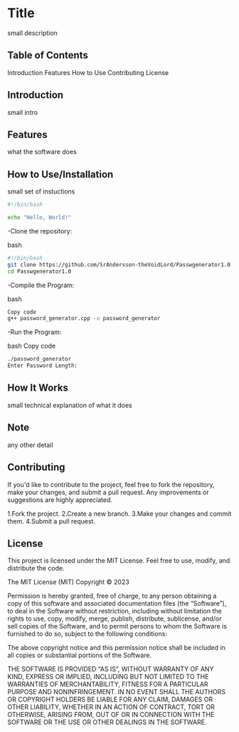 # Title

small description




## Table of Contents

Introduction
Features
How to Use
Contributing
License

## Introduction
small intro

## Features

what the software does

## How to Use/Installation

small set of instuctions

```bash
#!/bin/bash

echo "Hello, World!"
```

-Clone the repository:

bash
```bash
#!/bin/bash
git clone https://github.com/SrAndersson-theVoidLord/Passwgenerator1.0.git
cd Passwgenerator1.0

```
-Compile the Program:

bash
```bash
Copy code
g++ password_generator.cpp -o password_generator
```

-Run the Program:

bash
Copy code
```bash
./password_generator
Enter Password Length:
```


## How It Works
small technical explanation of what it does 

## Note
 any other detail

## Contributing

If you'd like to contribute to the project, feel free to fork the repository, make your changes, and submit a pull request. Any improvements or suggestions are highly appreciated.

1.Fork the project.
2.Create a new branch.
3.Make your changes and commit them.
4.Submit a pull request.

## License
This project is licensed under the MIT License. Feel free to use, modify, and distribute the code.

The MIT License (MIT)
Copyright © 2023 <copyright holders>

Permission is hereby granted, free of charge, to any person obtaining a copy of this software and associated documentation files (the “Software”), to deal in the Software without restriction, including without limitation the rights to use, copy, modify, merge, publish, distribute, sublicense, and/or sell copies of the Software, and to permit persons to whom the Software is furnished to do so, subject to the following conditions:

The above copyright notice and this permission notice shall be included in all copies or substantial portions of the Software.

THE SOFTWARE IS PROVIDED “AS IS”, WITHOUT WARRANTY OF ANY KIND, EXPRESS OR IMPLIED, INCLUDING BUT NOT LIMITED TO THE WARRANTIES OF MERCHANTABILITY, FITNESS FOR A PARTICULAR PURPOSE AND NONINFRINGEMENT. IN NO EVENT SHALL THE AUTHORS OR COPYRIGHT HOLDERS BE LIABLE FOR ANY CLAIM, DAMAGES OR OTHER LIABILITY, WHETHER IN AN ACTION OF CONTRACT, TORT OR OTHERWISE, ARISING FROM, OUT OF OR IN CONNECTION WITH THE SOFTWARE OR THE USE OR OTHER DEALINGS IN THE SOFTWARE.


